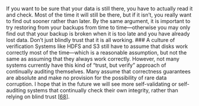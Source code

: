 
If you want to be sure that your data is still there, you have to actually read it and check. Most
of the time it will still be there, but if it isn’t, you really want to find out sooner rather than
later. By the same argument, it is important to try restoring from your backups from time to
time—otherwise you may only find out that your backup is broken when it is too late and you have
already lost data. Don’t just blindly trust that it is all working. ### A culture of verification 
Systems like HDFS and S3 still have to assume that disks work correctly most of the time—which is a
reasonable assumption, but not the same as assuming that they always work correctly.  However, not
many systems currently have this kind of “trust, but verify” approach of continually auditing
themselves. Many assume that correctness guarantees are absolute and make no provision for the
possibility of rare data corruption. I hope that in the future we will see more self-validating or
self-auditing systems that continually check their own integrity, rather than relying on blind
trust [[68](ch12.html#Kreps2012td_ch12)].